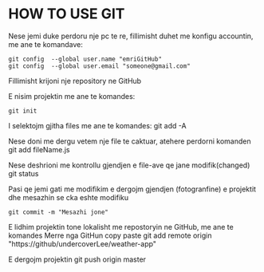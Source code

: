 # HOW TO USE GIT 

Nese jemi duke perdoru nje pc te re, fillimisht duhet me konfigu accountin, me ane te komandave:

    git config  --global user.name "emriGitHub"
    git config  --global user.email "someone@gmail.com"

Fillimisht krijoni nje repository ne GitHub

E nisim projektin me ane te komandes:
    
    git init

I selektojm gjitha files me ane te komandes:
    git add -A

Nese doni me dergu vetem nje file te caktuar, atehere perdorni komanden
    git add fileName.js

Nese deshrioni me kontrollu gjendjen e file-ave qe jane modifik(changed)
    git status

Pasi qe jemi gati me modifikim e dergojm gjendjen (fotogranfine) e projektit dhe mesazhin se cka eshte modifiku

    git commit -m "Mesazhi jone"

E lidhim projektin tone lokalisht me repostoryin ne GitHub, me ane te komandes 
    Merre nga GitHun copy paste
    git add remote origin "https://github/undercoverLee/weather-app"  

E dergojm projektin 
    git push origin master


